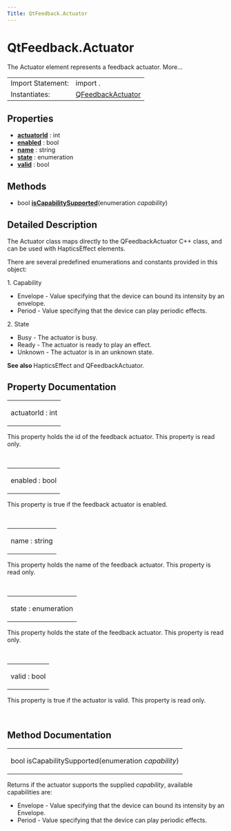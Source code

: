 ```yaml
---
Title: QtFeedback.Actuator
---
```


# QtFeedback.Actuator

<span class="subtitle"></span>
<!-- $$$Actuator-brief -->
<p>The Actuator element represents a feedback actuator. More...</p>
<!-- @@@Actuator -->
<table class="alignedsummary">
<tr><td class="memItemLeft rightAlign topAlign"> Import Statement:</td><td class="memItemRight bottomAlign"> import  .</td></tr><tr><td class="memItemLeft rightAlign topAlign"> Instantiates:</td><td class="memItemRight bottomAlign"> <a href="https://developer.ubuntu.com../qfeedbackactuator.html">QFeedbackActuator</td></tr></table><ul>
</ul>
<h2 id="properties">Properties</h2>
<ul>
<li class="fn"><b><b><a href="https://developer.ubuntu.comapps/qml/sdk-15.04.1/QtFeedback.actuator.md#actuatorId-prop">actuatorId</a></b></b> : int</li>
<li class="fn"><b><b><a href="https://developer.ubuntu.comapps/qml/sdk-15.04.1/QtFeedback.actuator.md#enabled-prop">enabled</a></b></b> : bool</li>
<li class="fn"><b><b><a href="https://developer.ubuntu.comapps/qml/sdk-15.04.1/QtFeedback.actuator.md#name-prop">name</a></b></b> : string</li>
<li class="fn"><b><b><a href="https://developer.ubuntu.comapps/qml/sdk-15.04.1/QtFeedback.actuator.md#state-prop">state</a></b></b> : enumeration</li>
<li class="fn"><b><b><a href="https://developer.ubuntu.comapps/qml/sdk-15.04.1/QtFeedback.actuator.md#valid-prop">valid</a></b></b> : bool</li>
</ul>
<h2 id="methods">Methods</h2>
<ul>
<li class="fn">bool <b><b><a href="https://developer.ubuntu.comapps/qml/sdk-15.04.1/QtFeedback.actuator.md#isCapabilitySupported-method">isCapabilitySupported</a></b></b>(enumeration <i>capability</i>)</li>
</ul>
<!-- $$$Actuator-description -->
<h2 id="details">Detailed Description</h2>
</p>
<p>The Actuator class maps directly to the QFeedbackActuator C++ class, and can be used with HapticsEffect elements.</p>
<p>There are several predefined enumerations and constants provided in this object:</p>
<p>1. Capability</p>
<ul>
<li>Envelope - Value specifying that the device can bound its intensity by an envelope.</li>
<li>Period - Value specifying that the device can play periodic effects.</li>
</ul>
<p>2. State</p>
<ul>
<li>Busy - The actuator is busy.</li>
<li>Ready - The actuator is ready to play an effect.</li>
<li>Unknown - The actuator is in an unknown state.</li>
</ul>
<p><b>See also </b>HapticsEffect and QFeedbackActuator.</p>
<!-- @@@Actuator -->
<h2>Property Documentation</h2>
<!-- $$$actuatorId -->
<table class="qmlname"><tr valign="top" id="actuatorId-prop"><td class="tblQmlPropNode"><p><span class="name">actuatorId</span> : <span class="type">int</span></p></td></tr></table><p>This property holds the id of the feedback actuator. This property is read only.</p>
<!-- @@@actuatorId -->
<br/>
<!-- $$$enabled -->
<table class="qmlname"><tr valign="top" id="enabled-prop"><td class="tblQmlPropNode"><p><span class="name">enabled</span> : <span class="type">bool</span></p></td></tr></table><p>This property is true if the feedback actuator is enabled.</p>
<!-- @@@enabled -->
<br/>
<!-- $$$name -->
<table class="qmlname"><tr valign="top" id="name-prop"><td class="tblQmlPropNode"><p><span class="name">name</span> : <span class="type">string</span></p></td></tr></table><p>This property holds the name of the feedback actuator. This property is read only.</p>
<!-- @@@name -->
<br/>
<!-- $$$state -->
<table class="qmlname"><tr valign="top" id="state-prop"><td class="tblQmlPropNode"><p><span class="name">state</span> : <span class="type">enumeration</span></p></td></tr></table><p>This property holds the state of the feedback actuator. This property is read only.</p>
<!-- @@@state -->
<br/>
<!-- $$$valid -->
<table class="qmlname"><tr valign="top" id="valid-prop"><td class="tblQmlPropNode"><p><span class="name">valid</span> : <span class="type">bool</span></p></td></tr></table><p>This property is true if the actuator is valid. This property is read only.</p>
<!-- @@@valid -->
<br/>
<h2>Method Documentation</h2>
<!-- $$$isCapabilitySupported -->
<table class="qmlname"><tr valign="top" id="isCapabilitySupported-method"><td class="tblQmlFuncNode"><p><span class="type">bool</span> <span class="name">isCapabilitySupported</span>(<span class="type">enumeration</span><i> capability</i>)</p></td></tr></table><p>Returns if the actuator supports the supplied <i>capability</i>, available capabilities are:</p>
<ul>
<li>Envelope - Value specifying that the device can bound its intensity by an Envelope.</li>
<li>Period - Value specifying that the device can play periodic effects.</li>
</ul>
<!-- @@@isCapabilitySupported -->
